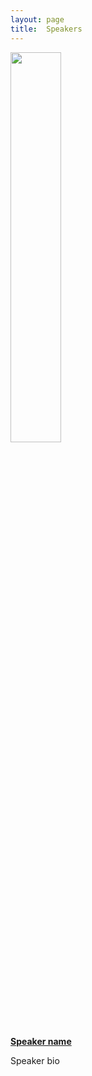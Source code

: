 ```yaml
---
layout: page
title:  Speakers
---
```



<img style="float: centre;" src="/assets/images/speakers/speaker1.png" width="40%"/>

[**Speaker name**](https://speaker_webiste)

Speaker bio

